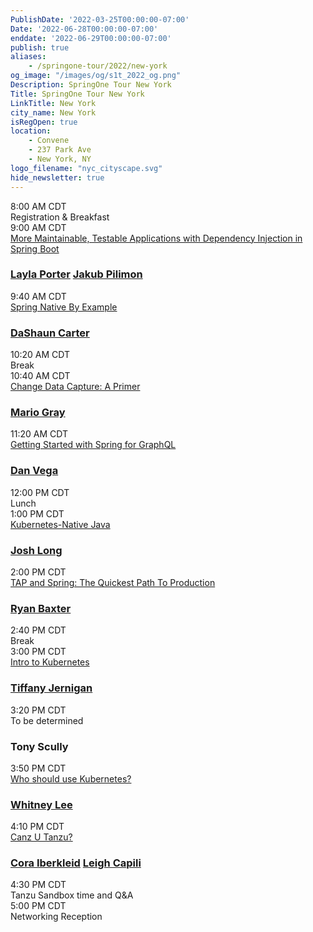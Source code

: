 ```yaml
---
PublishDate: '2022-03-25T00:00:00-07:00'
Date: '2022-06-28T00:00:00-07:00'
enddate: '2022-06-29T00:00:00-07:00'
publish: true
aliases:
    - /springone-tour/2022/new-york
og_image: "/images/og/s1t_2022_og.png"
Description: SpringOne Tour New York
Title: SpringOne Tour New York
LinkTitle: New York
city_name: New York
isRegOpen: true
location:
    - Convene
    - 237 Park Ave
    - New York, NY
logo_filename: "nyc_cityscape.svg"
hide_newsletter: true
---
```


<div id="day-1-agenda" class="agenda p-lg-5 p-3">
    <div class="row py-3 border-bottom flex-nowrap">
        <div class="time col-4 pl-0 h4">8:00 AM CDT</div>
        <div class="talk-title col-5 h4">Registration & Breakfast</div>
        <div class="col-sm-1 col-0 px-0 px-0"></div>
        <div class="name col-3"></div>
    </div>
    <div class="row py-3 border-bottom flex-nowrap">
        <div class="time col-4 pl-0 h4">9:00 AM CDT</div>
        <div class="talk-title col-5 h4">
            <a class="lightbox" href="#dependency-injection">More Maintainable, Testable Applications with Dependency
                Injection in Spring Boot</a>
        </div>
        <div class="name col-3">
            <h3 class="h4 py-0">
                <a class="lightbox" href="#layla-porter">Layla Porter</a>
                <a class="lightbox" href="#jakub-pilimon">Jakub Pilimon</a>
            </h3>
        </div>
    </div>
    <div class="row py-3 border-bottom flex-nowrap">
        <div class="time col-4 pl-0 h4">9:40 AM CDT</div>
        <div class="talk-title col-5 h4">
            <a class="lightbox" href="#spring-native">Spring Native By Example</a>
        </div>
        <div class="name col-3">
            <h3 class="h4 py-0">
                <a class="lightbox" href="#dashaun-carter">DaShaun Carter</a>
            </h3>
        </div>
    </div>
    <div class="row py-3 border-bottom flex-nowrap">
        <div class="time col-4 pl-0 h4">10:20 AM CDT</div>
        <div class="talk-title col-5 h4">Break</div>
        <div class="col-sm-1 col-0 px-0 px-0"></div>
        <div class="name col-3"></div>
    </div>
    <div class="row py-3 border-bottom flex-nowrap">
        <div class="time col-4 pl-0 h4">10:40 AM CDT</div>
        <div class="talk-title col-5 h4">
            <a class="lightbox" href="#change-data-capture">Change Data Capture: A Primer</a>
        </div>
        <div class="name col-3">
            <h3 class="h4 py-0">
                <a class="lightbox" href="#mario-gray">Mario Gray</a>
            </h3>
        </div>
    </div>
    <div class="row py-3 border-bottom flex-nowrap">
        <div class="time col-4 pl-0 h4">11:20 AM CDT</div>
        <div class="talk-title col-5 h4">
            <a class="lightbox" href="#graphql">Getting Started with Spring for GraphQL</a>
        </div>
        <div class="name col-3">
            <h3 class="h4 py-0">
                <a class="lightbox" href="#dan-vega">Dan Vega</a>
            </h3>
        </div>
    </div>
    <div class="row py-3 border-bottom flex-nowrap">
        <div class="time col-4 pl-0 h4">12:00 PM CDT</div>
        <div class="talk-title col-5 h4">Lunch</div>
        <div class="col-sm-1 col-0 px-0 px-0"></div>
        <div class="name col-3"></div>
    </div>
    <div class="row py-3 border-bottom flex-nowrap">
        <div class="time col-4 pl-0 h4">1:00 PM CDT</div>
        <div class="talk-title col-5 h4">
            <a class="lightbox" href="#k8s-native-java">Kubernetes-Native Java</a>
        </div>
        <div class="name col-3">
            <h3 class="h4 py-0">
                <a class="lightbox" href="#josh-long">Josh Long</a>
            </h3>
        </div>
    </div>
    <div class="row py-3 border-bottom flex-nowrap">
        <div class="time col-4 pl-0 h4">2:00 PM CDT</div>
        <div class="talk-title col-5 h4">
            <a class="lightbox" href="#tap">TAP and Spring: The Quickest Path To Production</a>
        </div>
        <div class="name col-3">
            <h3 class="h4 py-0">
                <a class="lightbox" href="#ryan-baxter">Ryan Baxter</a>
            </h3>
        </div>
    </div>
    <div class="row py-3 border-bottom flex-nowrap">
        <div class="time col-4 pl-0 h4">2:40 PM CDT</div>
        <div class="talk-title col-5 h4">Break</div>
        <div class="col-sm-1 col-0 px-0 px-0"></div>
        <div class="name col-3"></div>
    </div>
    <div class="row py-3 border-bottom flex-nowrap">
        <div class="time col-4 pl-0 h4">3:00 PM CDT</div>
        <div class="talk-title col-5 h4">
            <a class="lightbox" href="#k8s-intro">Intro to Kubernetes</a>
        </div>
        <div class="name col-3">
            <h3 class="h4 py-0">
                <a class="lightbox" href="#tiffany-jernigan">Tiffany Jernigan</a>
            </h3>
        </div>
    </div>
    <div class="row py-3 border-bottom flex-nowrap">
        <div class="time col-4 pl-0 h4">3:20 PM CDT</div>
        <div class="talk-title col-5 h4">To be determined</div>
        <div class="name col-3">
            <h3 class="h4 py-0">Tony Scully</h3>
        </div>
    </div>
    <div class="row py-3 border-bottom flex-nowrap">
        <div class="time col-4 pl-0 h4">3:50 PM CDT</div>
        <div class="talk-title col-5 h4">
            <a class="lightbox" href="#who-should-use-k8s">Who should use Kubernetes?</a>
        </div>
        <div class="name col-3">
            <h3 class="h4 py-0">
                <a class="lightbox" href="#whitney-lee">Whitney Lee</a>
            </h3>
        </div>
    </div>
    <div class="row py-3 border-bottom flex-nowrap">
        <div class="time col-4 pl-0 h4">4:10 PM CDT</div>
        <div class="talk-title col-5 h4">
            <a class="lightbox" href="#canz-u-tanzu">Canz U Tanzu?</a>
        </div>
        <div class="name col-3">
            <h3 class="h4 py-0">
                <a class="lightbox" href="#cora-iberkleid">Cora Iberkleid</a>
                <a class="lightbox" href="#leigh-capili">Leigh Capili</a>
            </h3>
        </div>
    </div>
    <div class="row py-3 border-bottom flex-nowrap">
        <div class="time col-4 pl-0 h4">4:30 PM CDT</div>
        <div class="talk-title col-5 h4">Tanzu Sandbox time and Q&A</div>
        <div class="col-sm-1 col-0 px-0 px-0"></div>
        <div class="name col-3"></div>
    </div>
    <div class="row py-3 flex-nowrap">
        <div class="time col-4 pl-0 h4">5:00 PM CDT</div>
        <div class="talk-title col-5 h4">Networking Reception</div>
        <div class="col-sm-1 col-0 px-0 px-0"></div>
        <div class="name col-3"></div>
    </div>
</div>

<div id="day-2-agenda" class="agenda p-lg-5 p-3" style="display: none">
    <div class="row py-3 border-bottom flex-nowrap">
        <div class="time col-4 pl-0 h4">8:00 AM CDT</div>
        <div class="talk-title col-5 h4">Registration & Breakfast</div>
        <div class="col-sm-1 col-0 px-0 px-0"></div>
        <div class="name col-3"></div>
    </div>
    <div class="row py-3 border-bottom flex-nowrap">
        <div class="time col-4 pl-0 h4">9:00 AM CDT</div>
        <div class="talk-title col-5 h4">
            <a class="lightbox" href="#cloud-native-architectures">Cloud Native Architectures</a>
        </div>
        <div class="name col-3">
            <h3 class="h4 py-0">
                <a class="lightbox" href="#nate-schutta">Nate Schutta</a>
                <a class="lightbox" href="#layla-porter">Layla Porter</a>
            </h3>
        </div>
    </div>
    <div class="row py-3 border-bottom flex-nowrap">
        <div class="time col-4 pl-0 h4">9:30 AM CDT</div>
        <div class="talk-title col-5 h4">
            <a class="lightbox" href="#observability">Observability: Beyond the Three Pillars with Spring</a>
        </div>
        <div class="name col-3">
            <h3 class="h4 py-0">
                <a class="lightbox" href="#jonatan-ivanov">Jonatan Ivanov</a>
            </h3>
        </div>
    </div>
    <div class="row py-3 border-bottom flex-nowrap">
        <div class="time col-4 pl-0 h4">10:10 AM CDT</div>
        <div class="talk-title col-5 h4">Break</div>
        <div class="col-sm-1 col-0 px-0 px-0"></div>
        <div class="name col-3"></div>
    </div>
    <div class="row py-3 border-bottom flex-nowrap">
        <div class="time col-4 pl-0 h4">10:30 AM CDT</div>
        <div class="talk-title col-5 h4">
            <a class="lightbox" href="#spring-cli">A New CLI For Spring Developer Productivity</a>
        </div>
        <div class="name col-3">
            <h3 class="h4 py-0">Mark Pollack</h3>
        </div>
    </div>
    <div class="row py-3 border-bottom flex-nowrap">
        <div class="time col-4 pl-0 h4">11:20 AM CDT</div>
        <div class="talk-title col-5 h4">
            <a class="lightbox" href="#platform-as-a-product">Platform as a Product</a>
        </div>
        <div class="name col-3">
            <h3 class="h4 py-0">
                <a class="lightbox" href="#michael-cote">Michael Coté</a>
            </h3>
        </div>
    </div>
    <div class="row py-3 border-bottom flex-nowrap">
        <div class="time col-4 pl-0 h4">12:10 PM CDT</div>
        <div class="talk-title col-5 h4">Lunch</div>
        <div class="col-sm-1 col-0 px-0 px-0"></div>
        <div class="name col-3"></div>
    </div>
    <div class="row py-3 border-bottom flex-nowrap">
        <div class="time col-4 pl-0 h4">1:15 PM CDT</div>
        <div class="talk-title col-5 h4">
            <a class="lightbox" href="#k8s-operators">Bootiful Kubernetes Operators</a>
        </div>
        <div class="name col-3">
            <h3 class="h4 py-0">
                <a class="lightbox" href="#josh-long">Josh Long</a>
                <a class="lightbox" href="#tiffany-jernigan">Tiffany Jernigan</a>
            </h3>
        </div>
    </div>
    <div class="row py-3 border-bottom flex-nowrap">
        <div class="time col-4 pl-0 h4">2:15 PM CDT</div>
        <div class="talk-title col-5 h4">
            <a class="lightbox" href="#supply-chain-choreography">Path to Production Using Supply Chain Choreography</a>
        </div>
        <div class="name col-3">
            <h3 class="h4 py-0">
                <a class="lightbox" href="#cora-iberkleid">Cora Iberkleid</a>
            </h3>
        </div>
    </div>
    <div class="row py-3 border-bottom flex-nowrap">
        <div class="time col-4 pl-0 h4">3:05 PM CDT</div>
        <div class="talk-title col-5 h4">Break</div>
        <div class="col-sm-1 col-0 px-0 px-0"></div>
        <div class="name col-3"></div>
    </div>
    <div class="row py-3 border-bottom flex-nowrap">
        <div class="time col-4 pl-0 h4">3:20 PM CDT</div>
        <div class="talk-title col-5 h4">
            <a class="lightbox" href="#securing-gitops">Securing GitOps Debug Access with Pinniped, Dex, and GitHub</a>
        </div>
        <div class="name col-3">
            <h3 class="h4 py-0">
                <a class="lightbox" href="#leigh-capili">Leigh Capili</a>
            </h3>
        </div>
    </div>
    <div class="row py-3 flex-nowrap">
        <div class="time col-4 pl-0 h4">4:00 PM CDT</div>
        <div class="talk-title col-5 h4">
            <a class="lightbox" href="#codezillas">Codezillas: The Universal Truths of Software Development</a>
        </div>
        <div class="name col-3">
            <h3 class="h4 py-0">
                <a class="lightbox" href="#nate-schutta">Nate Schutta</a>
                <a class="lightbox" href="#whitney-lee">Whitney Lee</a>
            </h3>
        </div>
    </div>
</div>

